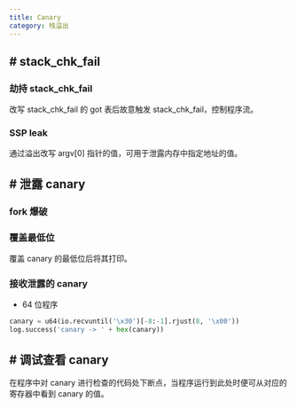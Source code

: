 ```yaml
---
title: Canary
category: 栈溢出
---
```


## # stack_chk_fail

### 劫持 stack_chk_fail

改写 stack_chk_fail 的 got 表后故意触发 stack_chk_fail，控制程序流。

### SSP leak

通过溢出改写 argv[0] 指针的值，可用于泄露内存中指定地址的值。

## # 泄露 canary

### fork 爆破

### 覆盖最低位

覆盖 canary 的最低位后将其打印。

### 接收泄露的 canary

- 64 位程序

```python
canary = u64(io.recvuntil('\x30')[-8:-1].rjust(8, '\x00'))
log.success('canary -> ' + hex(canary))
```

## # 调试查看 canary

在程序中对 canary 进行检查的代码处下断点，当程序运行到此处时便可从对应的寄存器中看到 canary 的值。